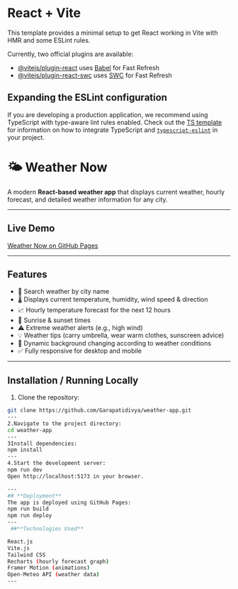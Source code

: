 # React + Vite

This template provides a minimal setup to get React working in Vite with HMR and some ESLint rules.

Currently, two official plugins are available:

- [@vitejs/plugin-react](https://github.com/vitejs/vite-plugin-react/blob/main/packages/plugin-react) uses [Babel](https://babeljs.io/) for Fast Refresh
- [@vitejs/plugin-react-swc](https://github.com/vitejs/vite-plugin-react/blob/main/packages/plugin-react-swc) uses [SWC](https://swc.rs/) for Fast Refresh

## Expanding the ESLint configuration

If you are developing a production application, we recommend using TypeScript with type-aware lint rules enabled. Check out the [TS template](https://github.com/vitejs/vite/tree/main/packages/create-vite/template-react-ts) for information on how to integrate TypeScript and [`typescript-eslint`](https://typescript-eslint.io) in your project.

# 🌤 Weather Now

A modern **React-based weather app** that displays current weather, hourly forecast, and detailed weather information for any city.

---

## **Live Demo**

[Weather Now on GitHub Pages](https://Garapatidivya.github.io/weather-app)  

---

## **Features**

- 🔎 Search weather by city name  
- 🌡 Displays current temperature, humidity, wind speed & direction  
- 📈 Hourly temperature forecast for the next 12 hours  
- 🌅 Sunrise & sunset times  
- ⚠️ Extreme weather alerts (e.g., high wind)  
- 💡 Weather tips (carry umbrella, wear warm clothes, sunscreen advice)  
- 🎨 Dynamic background changing according to weather conditions  
- ✅ Fully responsive for desktop and mobile  

---

## **Installation / Running Locally**

1. Clone the repository:  
```bash
git clone https://github.com/Garapatidivya/weather-app.git
---
2.Navigate to the project directory:
cd weather-app
---
3Install dependencies:
npm install
---
4.Start the development server:
npm run dev
Open http://localhost:5173 in your browser.

---
## **Deployment**
The app is deployed using GitHub Pages:
npm run build
npm run deploy
---
 ##**Technologies Used**

React.js
Vite.js
Tailwind CSS
Recharts (hourly forecast graph)
Framer Motion (animations)
Open-Meteo API (weather data)
---
